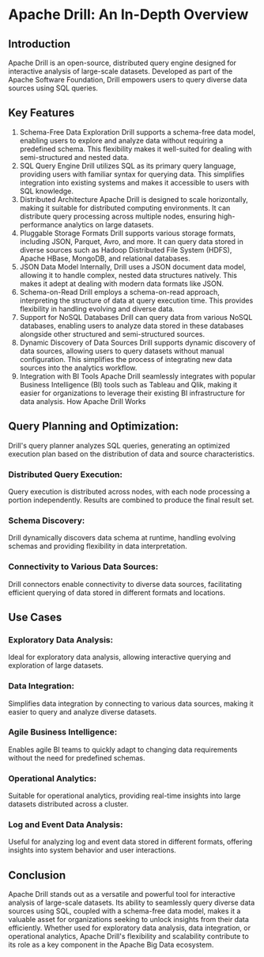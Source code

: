 # Apache Drill: An In-Depth Overview
## Introduction
Apache Drill is an open-source, distributed query engine designed for interactive analysis of large-scale datasets. Developed as part of the Apache Software Foundation, Drill empowers users to query diverse data sources using SQL queries.

## Key Features
1. Schema-Free Data Exploration
Drill supports a schema-free data model, enabling users to explore and analyze data without requiring a predefined schema. This flexibility makes it well-suited for dealing with semi-structured and nested data.
2. SQL Query Engine
Drill utilizes SQL as its primary query language, providing users with familiar syntax for querying data. This simplifies integration into existing systems and makes it accessible to users with SQL knowledge.
3. Distributed Architecture
Apache Drill is designed to scale horizontally, making it suitable for distributed computing environments. It can distribute query processing across multiple nodes, ensuring high-performance analytics on large datasets.
4. Pluggable Storage Formats
Drill supports various storage formats, including JSON, Parquet, Avro, and more. It can query data stored in diverse sources such as Hadoop Distributed File System (HDFS), Apache HBase, MongoDB, and relational databases.
5. JSON Data Model
Internally, Drill uses a JSON document data model, allowing it to handle complex, nested data structures natively. This makes it adept at dealing with modern data formats like JSON.
6. Schema-on-Read
Drill employs a schema-on-read approach, interpreting the structure of data at query execution time. This provides flexibility in handling evolving and diverse data.
7. Support for NoSQL Databases
Drill can query data from various NoSQL databases, enabling users to analyze data stored in these databases alongside other structured and semi-structured sources.
8. Dynamic Discovery of Data Sources
Drill supports dynamic discovery of data sources, allowing users to query datasets without manual configuration. This simplifies the process of integrating new data sources into the analytics workflow.
9. Integration with BI Tools
Apache Drill seamlessly integrates with popular Business Intelligence (BI) tools such as Tableau and Qlik, making it easier for organizations to leverage their existing BI infrastructure for data analysis.
How Apache Drill Works

## Query Planning and Optimization:

Drill's query planner analyzes SQL queries, generating an optimized execution plan based on the distribution of data and source characteristics.

### Distributed Query Execution:

Query execution is distributed across nodes, with each node processing a portion independently. Results are combined to produce the final result set.

### Schema Discovery:

Drill dynamically discovers data schema at runtime, handling evolving schemas and providing flexibility in data interpretation.
### Connectivity to Various Data Sources:

Drill connectors enable connectivity to diverse data sources, facilitating efficient querying of data stored in different formats and locations.

## Use Cases
### Exploratory Data Analysis:

Ideal for exploratory data analysis, allowing interactive querying and exploration of large datasets.
### Data Integration:

Simplifies data integration by connecting to various data sources, making it easier to query and analyze diverse datasets.
### Agile Business Intelligence:

Enables agile BI teams to quickly adapt to changing data requirements without the need for predefined schemas.
### Operational Analytics:

Suitable for operational analytics, providing real-time insights into large datasets distributed across a cluster.
### Log and Event Data Analysis:

Useful for analyzing log and event data stored in different formats, offering insights into system behavior and user interactions.

## Conclusion
Apache Drill stands out as a versatile and powerful tool for interactive analysis of large-scale datasets. Its ability to seamlessly query diverse data sources using SQL, coupled with a schema-free data model, makes it a valuable asset for organizations seeking to unlock insights from their data efficiently. Whether used for exploratory data analysis, data integration, or operational analytics, Apache Drill's flexibility and scalability contribute to its role as a key component in the Apache Big Data ecosystem.
